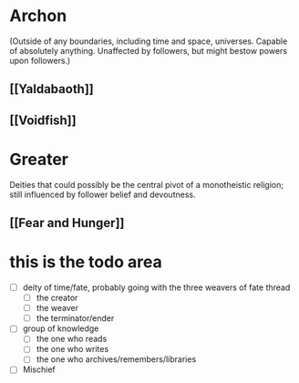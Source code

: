 # Archon
(Outside of any boundaries, including time and space, universes. Capable of absolutely anything. Unaffected by followers, but might bestow powers upon followers.)
## [[Yaldabaoth]]
## [[Voidfish]]

# Greater
Deities that could possibly be the central pivot of a monotheistic religion; still influenced by follower belief and devoutness. 
## [[Fear and Hunger]]

# this is the todo area

- [ ] deity of time/fate, probably going with the three weavers of fate thread 
	- [ ] the creator
	- [ ] the weaver
	- [ ] the terminator/ender
- [ ] group of knowledge
	- [ ] the one who reads
	- [ ] the one who writes
	- [ ] the one who archives/remembers/libraries
- [ ] Mischief
